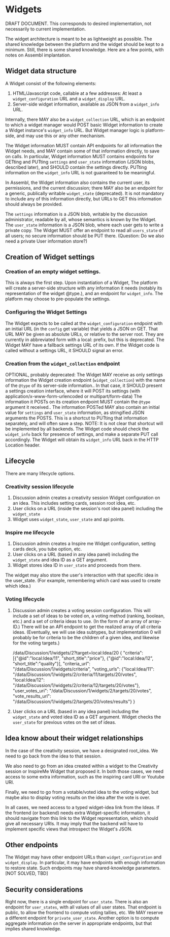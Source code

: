 # Widgets

DRAFT DOCUMENT.
This corresponds to desired implementation, not necessarily to current implementation.

The widget architecture is meant to be as lightweight as possible.
The shared knowledge between the platform and the widget should be kept to a minimum.
Still, there is some shared knowledge. Here are a few points, with notes on Assembl implantation.

## Widget data structure

A Widget consist of the following elements: 

1. HTML/Javascript code, callable at a few addresses: At least a `widget_configuration` URL and a `widget_display` URL.
2. Server-side widget information, available as JSON from a `widget_info` URL.

Internally, there MAY also be a `widget_collection` URL, which is an endpoint to which a widget manager would POST basic Widget information to create a Widget instance's `widget_info` URL. But Widget manager logic is platform-side, and may use this or any other mechanism.

The Widget information MUST contain API endpoints for all information the Widget needs, and MAY contain some of that information directly, to save on calls. In particular, Widget information MUST contains endpoints for GETting and PUTting `settings` and `user_state` information (JSON blobs, described later), and SHOULD contain the settings directly. PUTting information on the `widget_info` URL is not guaranteed to be meaningful.

In Assembl, the Widget information also contains the current user, its permissions, and the current discussion; there MAY also be an endpoint for a generic, publically writable `widget_state` (deprecated). It is not mandatory to include any of this information directly, but URLs to GET this information should always be provided.

The `settings` information is a JSON blob, writable by the discussion administrator, readable by all, whose semantics is known by the Widget.
The `user_state` information is a JSON blob, where each user gets to write a private copy. The Widget MUST offer an endpoint to read all `users_state` of all users; no secure information should be PUT there. (Question: Do we also need a private User information store?)

## Creation of Widget settings

### Creation of an empty widget settings.

This is always the first step. Upon instantiation of a Widget, The platform will create a server-side structure with any information it needs (notably its representation of the widget @type.), and an endpoint for `widget_info`. The platform may choose to pre-populate the settings.

### Configuring the Widget Settings

The Widget expects to be called at the `widget_configuration` endpoint with an initial URL (in the `config` get variable) that yields a JSON on GET.
That URL MAY be given as absolute URLs, or relative to the server root.
They are currently in abbreviated form with a local: prefix, but this is deprecated.
The Widget MAY have a fallback settings URL of its own.
If the Widget code is called without a settings URL, it SHOULD signal an error.

### Creation from the `widget_collection` endpoint

OPTIONAL, probably deprecated:
The Widget MAY receive as only settings information the Widget creation endpoint (`widget_collection`) with the name of the `@type` of its server-side information..
In that case, it SHOULD present a settings creation interface, where it will POST its settings (with application/x-www-form-urlencoded or multipart/form-data)
The information it POSTs on its creation endpoint MUST contain the `@type` argument it received..
The information POSTed MAY also contain an initial value for `settings` and `user_state` information, as stringified JSON arguments the POSTS. This is a shortcut to PUTting that information separately, and will often save a step.
NOTE: It is not clear that shortcut will be implemented by all backends. The Widget code should check the `widget_info` back for presence of settings, and make a separate PUT call accordingly.
The Widget will obtain its `widget_info` URL back in the HTTP Location header.

## Lifecycle

There are many lifecycle options. 

### Creativity session lifecycle

1. Discussion admin creates a creativity session Widget configuration on an idea.  This includes setting cards, session root idea, etc.
2. User clicks on a URL (inside the session's root idea panel) including the `widget_state`
3. Widget uses `widget_state`, `user_state` and api points.

### Inspire me lifecycle

1. Discussion admin creates a Inspire me Widget configuration, setting cards deck, you tube option, etc.
2. User clicks on a URL (based in any idea panel) including the `widget_state` and idea ID as a GET argument.
3. Widget stores idea ID in `user_state` and proceeds from there.

The widget may also store the user's interaction with that specific idea in the user_state. (For example, remembering which card was used to create which idea.)

### Voting lifecycle

1. Discussion admin creates a voting session configuration. This will include a set of ideas to be voted on, a voting method (ranking, boolean, etc.) and a set of criteria ideas to use. (In the form of an array of array-ID.) 
There will be an API endpoint to get the realized array of all criteria ideas.
(Eventually, we will use idea subtypes, but implementation 0 will probably be for criteria to be the children of a given idea, and likewise for the voting targets.) 

    /data/Discussion/1/widgets/2?target=local:Idea/20
    {
        "criteria": [{"@id":"local:Idea/11", "short_title":"price"}, {"@id":"local:Idea/12", "short_title":"quality"}],
        "criteria_url": "/data/Discussion/1/widgets/criteria",
        "voting_urls": {"local:Idea/11": "/data/Discussion/1/widgets/2/criteria/11/targets/20/votes",
                        "local:Idea/12": "/data/Discussion/1/widgets/2/criteria/12/targets/20/votes"},
        "user_votes_uri": "/data/Discussion/1/widgets/2/targets/20/votes",
        "vote_results_url": "/data/Discussion/1/widgets/2/targets/20/votes/results"}
    }

2. User clicks on a URL (based in any idea panel) including the `widget_state` and voted idea ID as a GET argument.
Widget checks the `user_state` for previous votes on the set of ideas.

## Idea know about their widget relationships

In the case of the creativity session, we have a designated root_idea. We need to go back from the idea to that session.

We also need to go from an idea created within a widget to the Creativity session or InspireMe Widget that proposed it.
In both those cases, we need access to some extra information, such as the inspiring card URI or Youtube URI.

Finally, we need to go from a votable/voted idea to the voting widget, but maybe also to display voting results on the idea after the vote is over.

In all cases, we need access to a typed widget-idea link from the Ideas.
If the frontend (or backend) needs extra Widget-specific information, it should navigate from this link to the Widget representation, which should give all necessary URIs. It may imply that the backend will have to implement specific views that introspect the Widget's JSON.

## Other endpoints

The Widget may have other endpoint URLs than `widget_configuration` and `widget_display`. In particular, it may have endpoints with enough information to restore state. Such endpoints may have shared-knowledge parameters.
[NOT SOLVED, TBD]

## Security considerations

Right now, there is a single endpoint for `user_state`. There is also an endpoint for `user_states`, with all values of all user states.
That endpoint is public, to allow the frontend to compute voting tallies, etc.
We MAY reserve a different endpoint for `private_user_state`.
Another option is to compute aggregate information on the server in appropriate endpoints, but that implies shared knowledge.

